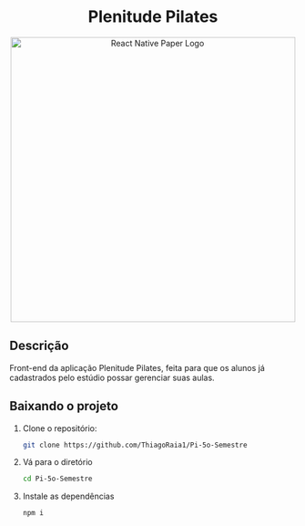 <h1 align="center">Plenitude Pilates</h1>

<p align="center">
  <img src="https://miro.medium.com/v2/resize:fit:1400/1*7ucm2eGmeDRIRDY4cez-4w.jpeg" width="500" alt="React Native Paper Logo" align="center" />
</p>

<h2> Descrição </h2>

Front-end da aplicação Plenitude Pilates, feita para que os alunos já cadastrados pelo estúdio possar gerenciar suas aulas.

## Baixando o projeto

1.  Clone o repositório:

    ```bash
    git clone https://github.com/ThiagoRaia1/Pi-5o-Semestre

2. Vá para o diretório
   
   ```bash
   cd Pi-5o-Semestre
   
3. Instale as dependências

   ```bash
   npm i
